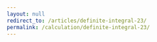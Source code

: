 ```yaml
---
layout: null
redirect_to: /articles/definite-integral-23/
permalink: /calculation/definite-integral-23/
---
```

